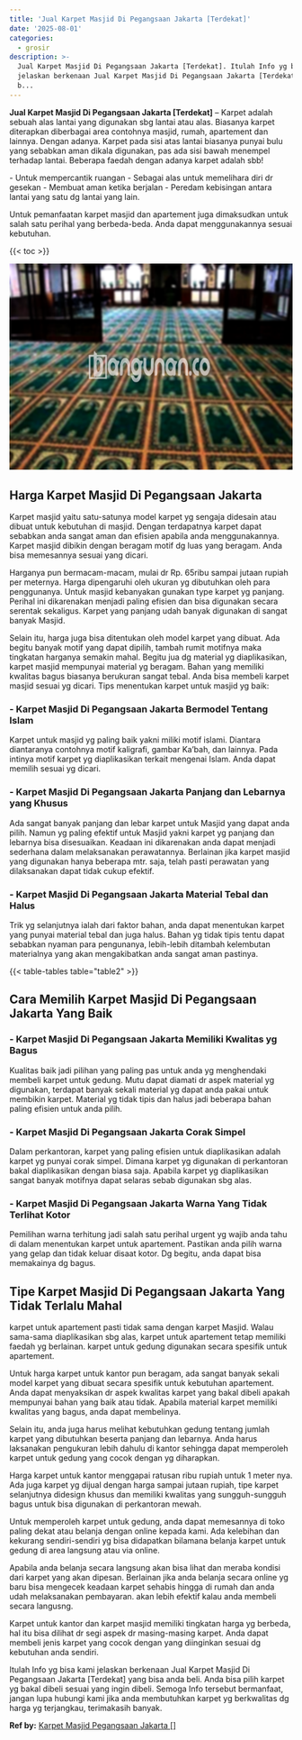 ```yaml
---
title: 'Jual Karpet Masjid Di Pegangsaan Jakarta [Terdekat]'
date: '2025-08-01'
categories:
  - grosir
description: >-
  Jual Karpet Masjid Di Pegangsaan Jakarta [Terdekat]. Itulah Info yg bisa kami
  jelaskan berkenaan Jual Karpet Masjid Di Pegangsaan Jakarta [Terdekat] yang
  b...
---
```


**Jual Karpet Masjid Di Pegangsaan Jakarta \[Terdekat\]** – Karpet adalah sebuah alas lantai yang digunakan sbg lantai atau alas. Biasanya karpet diterapkan diberbagai area contohnya masjid, rumah, apartement dan lainnya. Dengan adanya. Karpet pada sisi atas lantai biasanya punyai bulu yang sebabkan aman dikala digunakan, pas ada sisi bawah menempel terhadap lantai. Beberapa faedah dengan adanya karpet adalah sbb!

\- Untuk mempercantik ruangan - Sebagai alas untuk memelihara diri dr gesekan - Membuat aman ketika berjalan - Peredam kebisingan antara lantai yang satu dg lantai yang lain.

Untuk pemanfaatan karpet masjid dan apartement juga dimaksudkan untuk salah satu perihal yang berbeda-beda. Anda dapat menggunakannya sesuai kebutuhan.

{{< toc >}}

![Jual Karpet Masjid Di Pegangsaan Jakarta [Terdekat]](/images/grosir-karpet-murah-62.png)

## Harga Karpet Masjid Di Pegangsaan Jakarta

Karpet masjid yaitu satu-satunya model karpet yg sengaja didesain atau dibuat untuk kebutuhan di masjid. Dengan terdapatnya karpet dapat sebabkan anda sangat aman dan efisien apabila anda menggunakannya. Karpet masjid dibikin dengan beragam motif dg luas yang beragam. Anda bisa memesannya sesuai yang dicari.

Harganya pun bermacam-macam, mulai dr Rp. 65ribu sampai jutaan rupiah per meternya. Harga dipengaruhi oleh ukuran yg dibutuhkan oleh para penggunanya. Untuk masjid kebanyakan gunakan type karpet yg panjang. Perihal ini dikarenakan menjadi paling efisien dan bisa digunakan secara serentak sekaligus. Karpet yang panjang udah banyak digunakan di sangat banyak Masjid.

Selain itu, harga juga bisa ditentukan oleh model karpet yang dibuat. Ada begitu banyak motif yang dapat dipilih, tambah rumit motifnya maka tingkatan harganya semakin mahal. Begitu jua dg material yg diaplikasikan, karpet masjid mempunyai material yg beragam. Bahan yang memiliki kwalitas bagus biasanya berukuran sangat tebal. Anda bisa membeli karpet masjid sesuai yg dicari. Tips menentukan karpet untuk masjid yg baik:

### \- Karpet Masjid Di Pegangsaan Jakarta Bermodel Tentang Islam

Karpet untuk masjid yg paling baik yakni miliki motif islami. Diantara diantaranya contohnya motif kaligrafi, gambar Ka’bah, dan lainnya. Pada intinya motif karpet yg diaplikasikan terkait mengenai Islam. Anda dapat memilih sesuai yg dicari.

### \- Karpet Masjid Di Pegangsaan Jakarta Panjang dan Lebarnya yang Khusus

Ada sangat banyak panjang dan lebar karpet untuk Masjid yang dapat anda pilih. Namun yg paling efektif untuk Masjid yakni karpet yg panjang dan lebarnya bisa disesuaikan. Keadaan ini dikarenakan anda dapat menjadi sederhana dalam melaksanakan perawatannya. Berlainan jika karpet masjid yang digunakan hanya beberapa mtr. saja, telah pasti perawatan yang dilaksanakan dapat tidak cukup efektif.

### \- Karpet Masjid Di Pegangsaan Jakarta Material Tebal dan Halus

Trik yg selanjutnya ialah dari faktor bahan, anda dapat menentukan karpet yang punyai material tebal dan juga halus. Bahan yg tidak tipis tentu dapat sebabkan nyaman para pengunanya, lebih-lebih ditambah kelembutan materialnya yang akan mengakibatkan anda sangat aman pastinya.

{{< table-tables table="table2" >}}

## Cara Memilih Karpet Masjid Di Pegangsaan Jakarta Yang Baik

### \- Karpet Masjid Di Pegangsaan Jakarta Memiliki Kwalitas yg Bagus

Kualitas baik jadi pilihan yang paling pas untuk anda yg menghendaki membeli karpet untuk gedung. Mutu dapat diamati dr aspek material yg digunakan, terdapat banyak sekali material yg dapat anda pakai untuk membikin karpet. Material yg tidak tipis dan halus jadi beberapa bahan paling efisien untuk anda pilih.

### \- Karpet Masjid Di Pegangsaan Jakarta Corak Simpel

Dalam perkantoran, karpet yang paling efisien untuk diaplikasikan adalah karpet yg punyai corak simpel. Dimana karpet yg digunakan di perkantoran bakal diaplikasikan dengan biasa saja. Apabila karpet yg diaplikasikan sangat banyak motifnya dapat selaras sebab digunakan sbg alas.

### \- Karpet Masjid Di Pegangsaan Jakarta Warna Yang Tidak Terlihat Kotor

Pemilihan warna terhitung jadi salah satu perihal urgent yg wajib anda tahu di dalam menentukan karpet untuk apartement. Pastikan anda pilih warna yang gelap dan tidak keluar disaat kotor. Dg begitu, anda dapat bisa memakainya dg bagus.

## Tipe Karpet Masjid Di Pegangsaan Jakarta Yang Tidak Terlalu Mahal

karpet untuk apartement pasti tidak sama dengan karpet Masjid. Walau sama-sama diaplikasikan sbg alas, karpet untuk apartement tetap memiliki faedah yg berlainan. karpet untuk gedung digunakan secara spesifik untuk apartement.

Untuk harga karpet untuk kantor pun beragam, ada sangat banyak sekali model karpet yang dibuat secara spesifik untuk kebutuhan apartement. Anda dapat menyaksikan dr aspek kwalitas karpet yang bakal dibeli apakah mempunyai bahan yang baik atau tidak. Apabila material karpet memiliki kwalitas yang bagus, anda dapat membelinya.

Selain itu, anda juga harus melihat kebutuhkan gedung tentang jumlah karpet yang dibutuhkan beserta panjang dan lebarnya. Anda harus laksanakan pengukuran lebih dahulu di kantor sehingga dapat memperoleh karpet untuk gedung yang cocok dengan yg diharapkan.

Harga karpet untuk kantor menggapai ratusan ribu rupiah untuk 1 meter nya. Ada juga karpet yg dijual dengan harga sampai jutaan rupiah, tipe karpet selanjutnya didesign khusus dan memiliki kwalitas yang sungguh-sungguh bagus untuk bisa digunakan di perkantoran mewah.

Untuk memperoleh karpet untuk gedung, anda dapat memesannya di toko paling dekat atau belanja dengan online kepada kami. Ada kelebihan dan kekurang sendiri-sendiri yg bisa didapatkan bilamana belanja karpet untuk gedung di area langsung atau via online.

Apabila anda belanja secara langsung akan bisa lihat dan meraba kondisi dari karpet yang akan dipesan. Berlainan jika anda belanja secara online yg baru bisa mengecek keadaan karpet sehabis hingga di rumah dan anda udah melaksanakan pembayaran. akan lebih efektif kalau anda membeli secara langusng.

Karpet untuk kantor dan karpet masjid memiliki tingkatan harga yg berbeda, hal itu bisa dilihat dr segi aspek dr masing-masing karpet. Anda dapat membeli jenis karpet yang cocok dengan yang diinginkan sesuai dg kebutuhan anda sendiri.

Itulah Info yg bisa kami jelaskan berkenaan Jual Karpet Masjid Di Pegangsaan Jakarta \[Terdekat\] yang bisa anda beli. Anda bisa pilih karpet yg bakal dibeli sesuai yang ingin dibeli. Semoga Info tersebut bermanfaat, jangan lupa hubungi kami jika anda membutuhkan karpet yg berkwalitas dg harga yg terjangkau, terimakasih banyak.

**Ref by:**  [Karpet Masjid Pegangsaan Jakarta []](https://id.wikipedia.org/wiki/Karpet)
